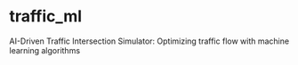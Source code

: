 # traffic_ml
AI-Driven Traffic Intersection Simulator: Optimizing traffic flow with machine learning algorithms
